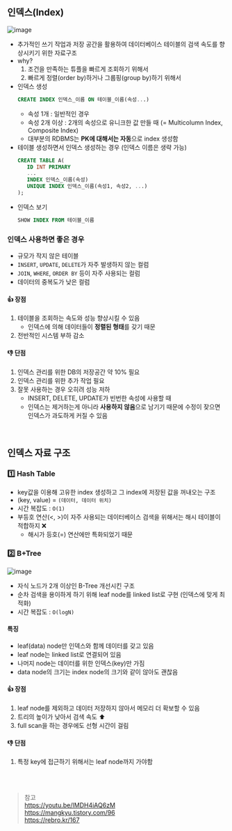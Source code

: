 ## 인덱스(Index)
![image](https://user-images.githubusercontent.com/63537847/226262971-ccb99cca-0d2f-468b-b027-0df3e9ee5036.png)

- 추가적인 쓰기 작업과 저장 공간을 활용하여 데이터베이스 테이블의 검색 속도를 향상시키기 위한 자료구조 
- why? 
   1. 조건을 만족하는 튜플을 빠르게 조회하기 위해서 
   2. 빠르게 정렬(order by)하거나 그룹핑(group by)하기 위해서 
- 인덱스 생성 
   ```sql 
   CREATE INDEX 인덱스_이름 ON 테이블_이름(속성...)
   ```
   - 속성 1개 : 일반적인 경우 
   - 속성 2개 이상 : 2개의 속성으로 유니크한 값 만들 때 (= Multicolumn Index, Composite Index)
   - 대부분의 RDBMS는 **PK에 대해서는 자동**으로 index 생성함 
- 테이블 생성하면서 인덱스 생성하는 경우 (인덱스 이름은 생략 가능) 
   ```SQL 
   CREATE TABLE A(
      ID INT PRIMARY 
      ...
      INDEX 인덱스_이름(속성)
      UNIQUE INDEX 인덱스_이름(속성1, 속성2, ...)
   );
   ```
- 인덱스 보기  
   ```sql
   SHOW INDEX FROM 테이블_이름
   ```

### 인덱스 사용하면 좋은 경우 
- 규모가 작지 않은 테이블
- `INSERT`, `UPDATE`, `DELETE`가 자주 발생하지 않는 컬럼
- `JOIN`, `WHERE`, `ORDER BY` 등이 자주 사용되는 컬럼
- 데이터의 중복도가 낮은 컬럼

#### 👍 장점
1. 테이블을 조회하는 속도와 성능 향상시킬 수 있음 
   - 인덱스에 의해 데이터들이 **정렬된 형태**를 갖기 때문 
2. 전반적인 시스템 부하 감소 

#### 👎 단점
1. 인덱스 관리를 위한 DB의 저장공간 약 10% 필요 
2. 인덱스 관리를 위한 추가 작업 필요 
3. 잘못 사용하는 경우 오히려 성능 저하 
   - INSERT, DELETE, UPDATE가 빈번한 속성에 사용할 때
   - 인덱스는 제거하는게 아니라 **사용하지 않음**으로 남기기 때문에 수정이 잦으면 인덱스가 과도하게 커질 수 있음 

</br>

## 인덱스 자료 구조 
### 1️⃣ Hash Table
- key값을 이용해 고유한 index 생성하고 그 index에 저장된 값을 꺼내오는 구조 
- (key, value) = `(데이터, 데이터 위치)`
- 시간 복잡도 : `O(1)`
- 부등호 연산(<, >)이 자주 사용되는 데이터베이스 검색을 위해서는 해시 테이블이 적합하지 ❌
  - 해시가 등호(=) 연산에만 특화되었기 때문  

### 2️⃣ B+Tree
![image](https://user-images.githubusercontent.com/63537847/226266508-d9d72b33-6995-42a9-853b-f6bc06df6d4e.png)

- 자식 노드가 2개 이상인 B-Tree 개선시킨 구조 
- 순차 검색을 용이하게 하기 위해 leaf node를 linked list로 구현 (인덱스에 맞게 최적화) 
- 시간 복잡도 : `O(logN)`

#### 특징 
- leaf(data) node만 인덱스와 함께 데이터를 갖고 있음
- leaf node는 linked list로 연결되어 있음 
- 나머지 node는 데이터를 위한 인덱스(key)만 가짐 
- data node의 크기는 index node의 크기와 같이 않아도 괜찮음 

#### 👍 장점 
1. leaf node를 제외하고 데이터 저장하지 않아서 메모리 더 확보할 수 있음 
2. 트리의 높이가 낮아서 검색 속도 ⬆️
3. full scan을 하는 경우에도 선형 시간이 걸림 

#### 👎 단점 
1. 특정 key에 접근하기 위해서는 leaf node까지 가야함 

</br>
</br>

> 참고                      
> https://youtu.be/IMDH4iAQ6zM                    
> https://mangkyu.tistory.com/96                       
> https://rebro.kr/167
